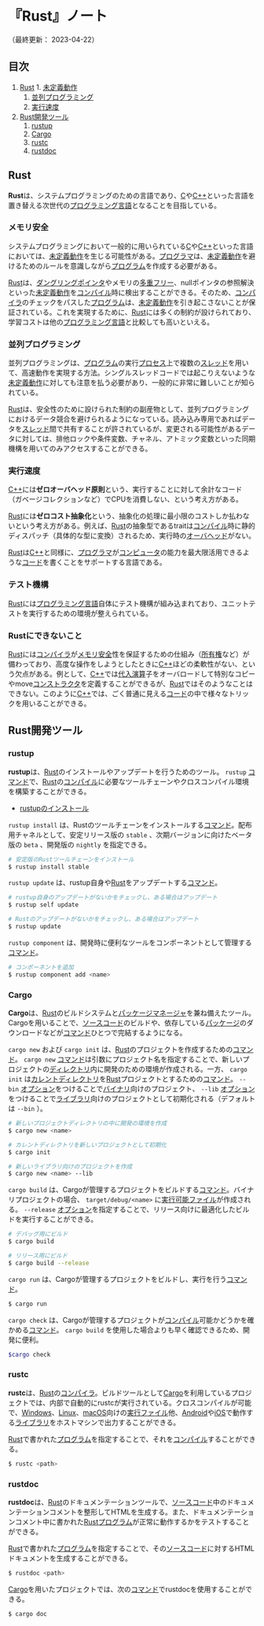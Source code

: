 # 『Rust』ノート

（最終更新： 2023-04-22）


## 目次
1. [Rust](#rust) 1. [未定義動作](#未定義動作)
	1. [並列プログラミング](#並列プログラミング)
	1. [実行速度](#実行速度)
1. [Rust開発ツール](#rust開発ツール)
	1. [rustup](#rustup)
	1. [Cargo](#cargo)
	1. [rustc](#rustc)
	1. [rustdoc](#rustdoc)


## Rust

**Rust**は、システムプログラミングのための言語であり、[C](../../../_/chapters/programming_language.md#c言語)や[C++](../../../_/chapters/programming_language.md#c)といった言語を置き替える次世代の[プログラミング言語](../../../_/chapters/programming.md#プログラミング言語)となることを目指している。

### メモリ安全

システムプログラミングにおいて一般的に用いられている[C](../../../_/chapters/programming_language.md#c言語)や[C++](../../../_/chapters/programming_language.md#c)といった言語においては、[未定義動作](../../../_/chapters/programming.md#未定義動作)を生じる可能性がある。[プログラマ](../../../_/chapters/programming.md#プログラマ)は、[未定義動作](../../../_/chapters/programming.md#未定義動作)を避けるためのルールを意識しながら[プログラム](../../../_/chapters/programming.md#プログラム)を作成する必要がある。

[Rust](#rust)は、[ダングリングポインタ](../../../_/chapters/memory_management.md#ダングリングポインタ)やメモリの[多重フリー](../../../_/chapters/memory_management.md#ダブルフリー)、nullポインタの参照解決といった[未定義動作](../../../_/chapters/programming.md#未定義動作)を[コンパイル](../../../../basics/information_theory/_/chapters/compiler_theory.md#コンパイル)時に検出することができる。そのため、[コンパイラ](../../../../basics/information_theory/_/chapters/compiler_theory.md#コンパイラ)のチェックをパスした[プログラム](../../../_/chapters/programming.md#プログラム)は、[未定義動作](../../../_/chapters/programming.md#未定義動作)を引き起こさないことが保証されている。これを実現するために、[Rust](#rust)には多くの制約が設けられており、学習コストは他の[プログラミング言語](../../../_/chapters/programming.md#プログラミング言語)と比較しても高いといえる。

### 並列プログラミング

並列プログラミングは、[プログラム](../../../_/chapters/programming.md#プログラム)の実行[プロセス](../../../../computer/software/_/chapters/operating_system.md#プロセス)上で複数の[スレッド](../../../../computer/software/_/chapters/operating_system.md#スレッド)を用いて、高速動作を実現する方法。シングルスレッドコードでは起こりえないような[未定義動作](../../../_/chapters/programming.md#未定義動作)に対しても注意を払う必要があり、一般的に非常に難しいことが知られている。

[Rust](#rust)は、安全性のために設けられた制約の副産物として、並列プログラミングにおけるデータ競合を避けられるようになっている。読み込み専用であればデータを[スレッド](../../../../computer/software/_/chapters/operating_system.md#スレッド)間で共有することが許されているが、変更される可能性があるデータに対しては、排他ロックや条件変数、チャネル、アトミック変数といった同期機構を用いてのみアクセスすることができる。

### 実行速度

[C++](../../../_/chapters/programming_language.md#c)には**ゼロオーバヘッド原則**という、実行することに対して余計なコード（ガベージコレクションなど）でCPUを消費しない、という考え方がある。

[Rust](#rust)には**ゼロコスト抽象化**という、抽象化の処理に最小限のコストしか払わないという考え方がある。例えば、[Rust](#rust)の抽象型であるtraitは[コンパイル](../../../../basics/information_theory/_/chapters/compiler_theory.md#コンパイル)時に静的ディスパッチ（具体的な型に変換）されるため、実行時の[オーバヘッド](../../../../system/_/chapters/system_performance_evaluation.md#オーバヘッド)がない。

[Rust](#rust)は[C++](../../../_/chapters/programming_language.md#c)と同様に、[プログラマ](../../../_/chapters/programming.md#プログラマ)が[コンピュータ](../../../../computer/_/chapters/computer.md#コンピュータ)の能力を最大限活用できるような[コード](../../../_/chapters/programming.md#ソースコード)を書くことをサポートする言語である。

### テスト機構

[Rust](#rust)には[プログラミング言語](../../../_/chapters/progamming.md#プログラミング言語)自体にテスト機構が組み込まれており、ユニットテストを実行するための環境が整えられている。

### Rustにできないこと

[Rust](#rust)には[コンパイラ](../../../../basics/information_theory/_/chapters/compiler_theory.md#コンパイラ)が[メモリ安全](#メモリ安全)性を保証するための仕組み（[所有権](./ownership_and_move.md#所有権)など）が備わっており、高度な操作をしようとしたときに[C++](../../../_/chapters/programming_language.md#c)ほどの柔軟性がない、という欠点がある。例として、[C++](../../../_/chapters/programming_language.md#c)では[代入演算](../../../_/chapters/operation.md#代入演算)子をオーバロードして特別なコピーやmove[コンストラクタ](../../../_/chapters/object_oriented.md#コンストラクタ)を定義することができるが、[Rust](#rust)ではそのようなことはできない。このように[C++](../../../_/chapters/programming_language.md#c)では、ごく普通に見える[コード](../../../_/chapters/programming.md#ソースコード)の中で様々なトリックを用いることができる。


## Rust開発ツール

### rustup

**rustup**は、[Rust](#rust)のインストールやアップデートを行うためのツール。 `rustup` [コマンド](../../../../computer/linux/_/chapters/basic_command.md#コマンド)で、[Rust](#rust)の[コンパイル](../../../../basics/information_theory/_/chapters/compiler_theory.md#コンパイル)に必要なツールチェーンやクロスコンパイル環境を構築することができる。

- [rustupのインストール](https://rustup.rs/)

`rustup install` は、Rustのツールチェーンをインストールする[コマンド](../../../../computer/linux/_/chapters/basic_command.md#コマンド)。配布用チャネルとして、安定リリース版の `stable` 、次期バージョンに向けたベータ版の `beta` 、開発版の `nightly` を指定できる。

```sh
# 安定版のRustツールチェーンをインストール
$ rustup install stable
```

`rustup update` は、rustup自身や[Rust](#rust)をアップデートする[コマンド](../../../../computer/linux/_/chapters/basic_command.md#コマンド)。

```sh
# rustup自身のアップデートがないかをチェックし、ある場合はアップデート
$ rustup self update

# Rustのアップデートがないかをチェックし、ある場合はアップデート
$ rustup update
```

`rustup component` は、開発時に便利なツールをコンポーネントとして管理する[コマンド](../../../../computer/linux/_/chapters/basic_command.md#コマンド)。

```sh
# コンポーネントを追加
$ rustup component add <name>
```

### Cargo

**Cargo**は、[Rust](#rust)のビルドシステムと[パッケージマネージャ](../../../../computer/software/_/chapters/package.md#パッケージマネージャ)を兼ね備えたツール。Cargoを用いることで、[ソースコード](../../../_/chapters/programming.md#ソースコード)のビルドや、依存している[パッケージ](../../../../computer/software/_/chapters/package.md#パッケージ)のダウンロードなどが[コマンド](../../../../computer/linux/_/chapters/basic_command.md#コマンド)ひとつで完結するようになる。

`cargo new` および `cargo init` は、[Rust](#rust)のプロジェクトを作成するための[コマンド](../../../../computer/linux/_/chapters/basic_command.md#コマンド)。 `cargo new` [コマンド](../../../../computer/linux/_/chapters/basic_command.md#コマンド)は引数にプロジェクト名を指定することで、新しいプロジェクトの[ディレクトリ](../../../../computer/software/_/chapters/file_system.md#ディレクトリ)内に開発のための環境が作成される。一方、 `cargo init` は[カレントディレクトリ](../../../../computer/software/_/chapters/file_system.md#カレントディレクトリ)を[Rust](#rust)プロジェクトとするための[コマンド](../../../../computer/linux/_/chapters/basic_command.md#コマンド)。 `--bin` [オプション](../../../../computer/linux/_/chapters/basic_command.md#オプション)をつけることで[バイナリ](../../../../basics/_/chapters/computer_and_number.md#バイナリ)向けのプロジェクト、 `--lib` [オプション](../../../../computer/linux/_/chapters/basic_command.md#オプション)をつけることで[ライブラリ](../../../../computer/software/_/chapters/package.md#ライブラリ)向けのプロジェクトとして初期化される（デフォルトは `--bin` ）。

```sh
# 新しいプロジェクトディレクトリの中に開発の環境を作成
$ cargo new <name>

# カレントディレクトリを新しいプロジェクトとして初期化
$ cargo init

# 新しいライブラリ向けのプロジェクトを作成
$ cargo new <name> --lib
```

`cargo build` は、Cargoが管理するプロジェクトをビルドする[コマンド](../../../../computer/linux/_/chapters/basic_command.md#コマンド)。バイナリプロジェクトの場合、 `target/debug/<name>` に[実行可能ファイル](../../../../computer/software/_/chapters/file_system.md#実行ファイル)が作成される。 `--release` [オプション](../../../../computer/linux/_/chapters/basic_command.md#オプション)を指定することで、リリース向けに最適化したビルドを実行することができる。

```sh
# デバッグ用にビルド
$ cargo build

# リリース用にビルド
$ cargo build --release
```

`cargo run` は、Cargoが管理するプロジェクトをビルドし、実行を行う[コマンド](../../../../computer/linux/_/chapters/basic_command.md#コマンド)。

```sh
$ cargo run
```

`cargo check` は、Cargoが管理するプロジェクトが[コンパイル](../../../../basics/information_theory/_/chapters/compiler_theory.md#コンパイル)可能かどうかを確かめる[コマンド](../../../../computer/linux/_/chapters/basic_command.md#コマンド)。 `cargo build` を使用した場合よりも早く確認できるため、開発に便利。

```sh
$cargo check
```

### rustc

**rustc**は、[Rust](#rust)の[コンパイラ](../../../../basics/information_theory/_/chapters/compiler_theory.md#コンパイラ)。ビルドツールとして[Cargo](#cargo)を利用しているプロジェクトでは、内部で自動的にrustcが実行されている。クロスコンパイルが可能で、[Windows](../../../../computer/software/_/chapters/operating_system.md#windows)、[Linux](../../../../computer/software/_/chapters/operating_system.md#linux)、[macOS](../../../../computer/software/_/chapters/operating_system.md#macos)向けの[実行ファイル](../../../../computer/software/_/chapters/file_system.md#実行ファイル)他、[Android](../../../../computer/software/_/chapters/operating_system.md#android)や[iOS](../../../../computer/software/_/chapters/operating_system.md#ios)で動作する[ライブラリ](../../../../computer/software/_/chapters/package.md#ライブラリ)をホストマシンで出力することができる。

[Rust](#rust)で書かれた[プログラム](../../../_/chapters/programming.md#プログラム)を指定することで、それを[コンパイル](../../../../basics/information_theory/_/chapters/compiler_theory.md#コンパイル)することができる。

```sh
$ rustc <path>
```

### rustdoc

**rustdoc**は、[Rust](#rust)のドキュメンテーションツールで、[ソースコード](../../../_/chapters/programming.md#ソースコード)中のドキュメンテーションコメントを整形してHTMLを生成する。また、ドキュメンテーションコメント中に書かれた[Rust](#rust)[プログラム](../../../_/chapters/programming.md#プログラム)が正常に動作するかをテストすることができる。

[Rust](#rust)で書かれた[プログラム](../../../_/chapters/programming.md#プログラム)を指定することで、その[ソースコード](../../../_/chapters/programming.md#ソースコード)に対するHTMLドキュメントを生成することができる。

```sh
$ rustdoc <path>
```

[Cargo](#cargo)を用いたプロジェクトでは、次の[コマンド](../../../../computer/linux/_/chapters/basic_command.md#コマンド)でrustdocを使用することができる。

```sh
$ cargo doc
```
